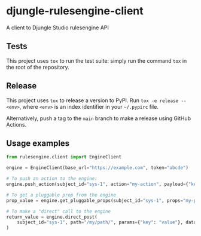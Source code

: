 # djungle-rulesengine-client
A client to Djungle Studio rulesengine API


## Tests
This project uses `tox` to run the test suite:
simply run the command `tox` in the root of the repository.

## Release
This project uses `tox` to release a version to PyPI.
Run `tox -e release -- <env>`, where `<env>` is an index identifier in
your `~/.pypirc` file.

Alternatively, push a tag to the `main` branch to make a release
using GitHub Actions.

## Usage examples
```python
from rulesengine.client import EngineClient

engine = EngineClient(base_url="https://example.com", token="abcde")

# To push an action to the engine:
engine.push_action(subject_id="sys-1", action="my-action", payload={"key": "value"})

# To get a pluggable prop from the engine
prop_value = engine.get_pluggable_props(subject_id="sys-1", props="my-prop")

# To make a "direct" call to the engine
return_value = engine.direct_post(
    subject_id="sys-1", path="/my/path/", params={"key": "value"}, data={"my": "payload"}
)
```
